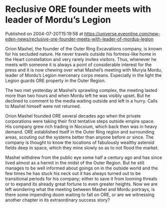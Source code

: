 # Reclusive ORE founder meets with leader of Mordu’s Legion
Published on 2004-07-20T15:19:58 at https://universe.eveonline.com/new-eden-news/reclusive-ore-founder-meets-with-leader-of-mordus-legion

Orion Mashel, the founder of the Outer Ring Excavations company, is known for his secluded nature. He never travels outside his fortress-like home in the Heart constellation and very rarely invites visitors. Thus, whenever he meets with someone it is always a point of considerable interest for the press and it is now chewing over what Mashel’s meeting with Muryia Mordu, leader of Mordu’s Legion mercenary corps means. Especially in the light the Legion guards ORE property in the Outer Region.   
  
The two met yesterday at Mashel’s sprawling complex, the meeting lasted more than two hours and when Mordu left he was visibly upset. But he declined to comment to the media waiting outside and left in a hurry. Calls to Mashel himself were not returned.   
  
Orion Mashel founded ORE several decades ago when the private corporations were taking their first tentative steps outside empire space. His company grew rich trading in Nocxium, which back then was in heavy demand. ORE established itself in the Outer Ring region and surrounding areas, scouting out the systems better than anyone before or since. The company is thought to know the locations of fabulously wealthy asteroid fields deep in space, which they mine slowly so as to not flood the market.   
  
Mashel withdrew from the public eye some half a century ago and has since lived almost as a hermit in the midst of the Outer Region. But he still manages to be well informed about goings on in the outside world and the few times he has stuck his neck out it has always turned out to be transitional periods for his company; either to save it from looming threats or to expand its already great fortune to even greater heights. Now we are left wondering what the meeting between Mashel and Mordu portrays, is there some impending doom waiting to fall on ORE, or are we witnessing another chapter in its extraordinary success story?
